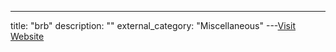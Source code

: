 ---
title: "brb"
description: ""
external_category: "Miscellaneous"
---[Visit Website](https://github.com/brb)

